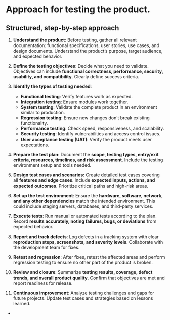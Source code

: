 # Approach for testing the product.
## Structured, step-by-step approach
1. **Understand the product**:
Before testing, gather all relevant documentation: functional specifications, user stories, use cases, and design documents. Understand the product’s purpose, target audience, and expected behavior.

2. **Define the testing objectives**:
Decide what you need to validate. Objectives can include **functional correctness, performance, security, usability, and compatibility**. Clearly define success criteria.

3. **Identify the types of testing needed**:
    - **Functional testing**: Verify features work as expected.
    - **Integration testing**: Ensure modules work together.
    - **System testing**: Validate the complete product in an environment similar to production.
    - **Regression testing**: Ensure new changes don’t break existing functionality.
    - **Performance testing**: Check speed, responsiveness, and scalability.
    - **Security testing**: Identify vulnerabilities and access control issues.
    - **User acceptance testing (UAT)**: Verify the product meets user expectations.

4. **Prepare the test plan**:
Document the **scope, testing types, entry/exit criteria, resources, timelines, and risk assessment**. Include the testing environment setup and tools needed.

5. **Design test cases and scenarios:**
Create detailed test cases covering all **features and edge cases**. Include **expected inputs, actions, and expected outcomes**. Prioritize critical paths and high-risk areas.

6. **Set up the test environment**:
Ensure the **hardware, software, network, and any other dependencies** match the intended environment. This could include staging servers, databases, and third-party services.

7. **Execute tests**:
Run manual or automated tests according to the plan. Record **results accurately, noting failures, bugs, or deviations** from expected behavior.

8. **Report and track defects**:
Log defects in a tracking system with clear **reproduction steps, screenshots, and severity levels**. Collaborate with the development team for fixes.

9. **Retest and regression**:
After fixes, retest the affected areas and perform regression testing to ensure no other part of the product is broken.

10. **Review and closure**:
Summarize **testing results, coverage, defect trends, and overall product quality**. Confirm that objectives are met and report readiness for release.

11. **Continuous improvement**:
Analyze testing challenges and gaps for future projects. Update test cases and strategies based on lessons learned.

-